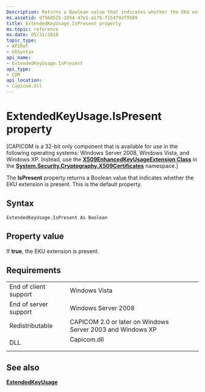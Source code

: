 ```yaml
---
Description: Returns a Boolean value that indicates whether the EKU extension is present. This is the default property.
ms.assetid: d7568525-1054-47e1-a176-f154792f9589
title: ExtendedKeyUsage.IsPresent property
ms.topic: reference
ms.date: 05/31/2018
topic_type:
- APIRef
- kbSyntax
api_name:
- ExtendedKeyUsage.IsPresent
api_type:
- COM
api_location:
- Capicom.dll
---
```


# ExtendedKeyUsage.IsPresent property

\[CAPICOM is a 32-bit only component that is available for use in the following operating systems: Windows Server 2008, Windows Vista, and Windows XP. Instead, use the [**X509EnhancedKeyUsageExtension Class**](/dotnet/api/system.security.cryptography.x509certificates.x509enhancedkeyusageextension?view=netcore-3.1) in the [**System.Security.Cryptography.X509Certificates**](/dotnet/api/system.security.cryptography.x509certificates.publickey.-ctor?view=netcore-3.1) namespace.\]

The **IsPresent** property returns a Boolean value that indicates whether the EKU extension is present. This is the default property.

## Syntax


```VB
ExtendedKeyUsage.IsPresent As Boolean
```



## Property value

If **true**, the EKU extension is present.

## Requirements



|                                  |                                                                                        |
|----------------------------------|----------------------------------------------------------------------------------------|
| End of client support<br/> | Windows Vista<br/>                                                               |
| End of server support<br/> | Windows Server 2008<br/>                                                         |
| Redistributable<br/>       | CAPICOM 2.0 or later on Windows Server 2003 and Windows XP<br/>                  |
| DLL<br/>                   | <dl> <dt>Capicom.dll</dt> </dl> |



## See also

<dl> <dt>

[**ExtendedKeyUsage**](extendedkeyusage.md)
</dt> </dl>

 

 